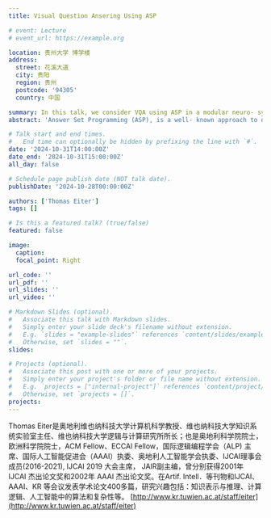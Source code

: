 ```yaml
---
title: Visual Question Ansering Using ASP

# event: Lecture
# event_url: https://example.org

location: 贵州大学 博学楼
address:
  street: 花溪大道
  city: 贵阳
  region: 贵州
  postcode: '94305'
  country: 中国

summary: In this talk, we consider VQA using ASP in a modular neuro- symbolic architecture that comprises both subsymbolic components, based on neural networks, and symbolic reasoning components that use ASP. We discuss explanation finding as a use case, which benefit from the versatility of ASP and the rich landscape of ASP extensions, and briefly touch our ongoing work on exploiting LLMs for VQA.
abstract: 'Answer Set Programming (ASP), is a well- known approach to declarative problem solving that has been successfully employed in many application areas. Among them is Visual Question Answering (VQA),which is concerned with answering a question, posed in natural language, about a visual scene shown in an image or possibly also in a video sequence. VQA is a challenging task that requires processing multi-modal input and reasoning capabilities to obtain the correct answer. In this talk, we consider VQA using ASP in a modular neuro- symbolic architecture that comprises both subsymbolic components, based on neural networks, and symbolic reasoning components that use ASP. We discuss explanation finding as a use case, which benefit from the versatility of ASP and the rich landscape of ASP extensions, and briefly touch our ongoing work on exploiting LLMs for VQA.'

# Talk start and end times.
#   End time can optionally be hidden by prefixing the line with `#`.
date: '2024-10-31T14:00:00Z'
date_end: '2024-10-31T15:00:00Z'
all_day: false

# Schedule page publish date (NOT talk date).
publishDate: '2024-10-28T00:00:00Z'

authors: ['Thomas Eiter']
tags: []

# Is this a featured talk? (true/false)
featured: false

image:
  caption: 
  focal_point: Right

url_code: ''
url_pdf: ''
url_slides: ''
url_video: ''

# Markdown Slides (optional).
#   Associate this talk with Markdown slides.
#   Simply enter your slide deck's filename without extension.
#   E.g. `slides = "example-slides"` references `content/slides/example-slides.md`.
#   Otherwise, set `slides = ""`.
slides:

# Projects (optional).
#   Associate this post with one or more of your projects.
#   Simply enter your project's folder or file name without extension.
#   E.g. `projects = ["internal-project"]` references `content/project/deep-learning/index.md`.
#   Otherwise, set `projects = []`.
projects:
---
```


Thomas Eiter是奥地利维也纳科技大学计算机科学教授、维也纳科技大学知识系统实验室主任、维也纳科技大学逻辑与计算研究所所长；也是奥地利科学院院士，欧洲科学院院士，ACM Fellow、ECCAl Fellow，国际逻辑编程学会（ALP) 主席、国际人工智能促进会（AAAI）执委、奥地利人工智能学会执委、IJCAI理事会成员(2016-2021), IJCAI 2019 大会主席， JAIR副主编，曾分别获得2001年 IJCAI 杰出论文奖和2002年 AAAI 杰出论文奖。在Artif. Intell．等刊物和IJCAI、AAAI、KR 等会议发表学术论文400多篇，研究兴趣包括：知识表示与推理、计算逻辑、人工智能中的算法和复杂性等。
[http://www.kr.tuwien.ac.at/staff/eiter](http://www.kr.tuwien.ac.at/staff/eiter)